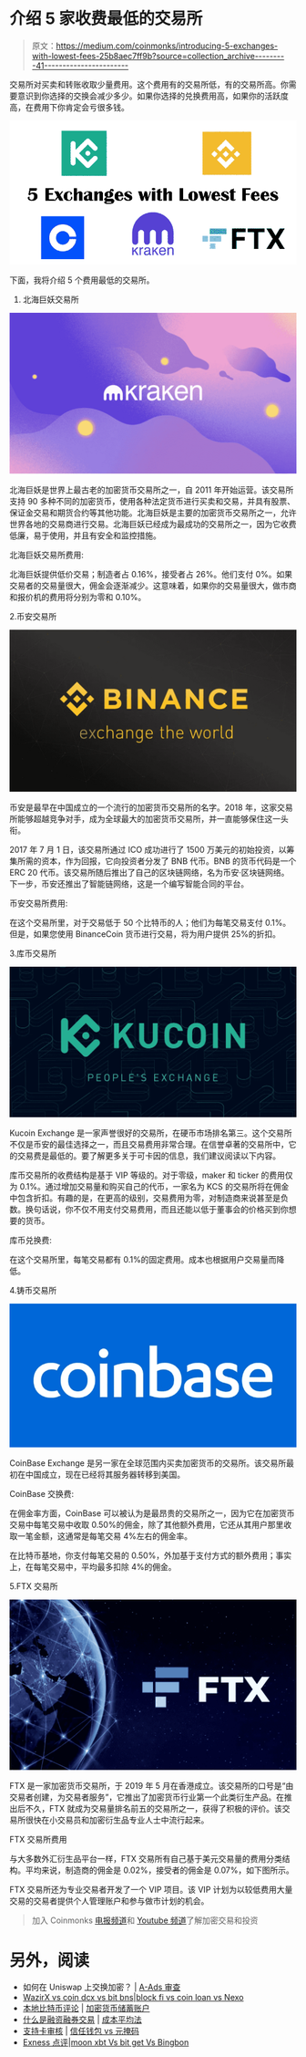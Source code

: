 # 介绍 5 家收费最低的交易所

> 原文：<https://medium.com/coinmonks/introducing-5-exchanges-with-lowest-fees-25b8aec7ff9b?source=collection_archive---------41----------------------->

交易所对买卖和转账收取少量费用。这个费用有的交易所低，有的交易所高。你需要意识到你选择的交换会减少多少。如果你选择的兑换费用高，如果你的活跃度高，在费用下你肯定会亏很多钱。

![](img/76e4f0f6e0e8155e6e815f2546fe1e54.png)

下面，我将介绍 5 个费用最低的交易所。

1.  北海巨妖交易所

![](img/1c74ba7a8051d795da1b18a5b21d24b6.png)

北海巨妖是世界上最古老的加密货币交易所之一，自 2011 年开始运营。该交易所支持 90 多种不同的加密货币，使用各种法定货币进行买卖和交易，并具有股票、保证金交易和期货合约等其他功能。北海巨妖是主要的加密货币交易所之一，允许世界各地的交易商进行交易。北海巨妖已经成为最成功的交易所之一，因为它收费低廉，易于使用，并且有安全和监控措施。

北海巨妖交易所费用:

北海巨妖提供低价交易；制造者占 0.16%，接受者占 26%。他们支付 0%。如果交易者的交易量很大，佣金会逐渐减少。这意味着，如果你的交易量很大，做市商和报价机的费用将分别为零和 0.10%。

2.币安交易所

![](img/edf58d7ff532863017683604b939b350.png)

币安是最早在中国成立的一个流行的加密货币交易所的名字。2018 年，这家交易所能够超越竞争对手，成为全球最大的加密货币交易所，并一直能够保住这一头衔。

2017 年 7 月 1 日，该交易所通过 ICO 成功进行了 1500 万美元的初始投资，以筹集所需的资本，作为回报，它向投资者分发了 BNB 代币。BNB 的货币代码是一个 ERC 20 代币。该交易所随后推出了自己的区块链网络，名为币安·区块链网络。下一步，币安还推出了智能链网络，这是一个编写智能合同的平台。

币安交易所费用:

在这个交易所里，对于交易低于 50 个比特币的人；他们为每笔交易支付 0.1%。但是，如果您使用 BinanceCoin 货币进行交易，将为用户提供 25%的折扣。

3.库币交易所

![](img/2157d21b1dab1e09016012c4be86e5e4.png)

Kucoin Exchange 是一家声誉很好的交易所，在硬币市场排名第三。这个交易所不仅是币安的最佳选择之一，而且交易费用非常合理。在信誉卓著的交易所中，它的交易费是最低的。要了解更多关于可卡因的信息，我们建议阅读以下内容。

库币交易所的收费结构是基于 VIP 等级的。对于零级，maker 和 ticker 的费用仅为 0.1%。通过增加交易量和购买自己的代币，一家名为 KCS 的交易所将在佣金中包含折扣。有趣的是，在更高的级别，交易费用为零，对制造商来说甚至是负数。换句话说，你不仅不用支付交易费用，而且还能以低于董事会的价格买到你想要的货币。

库币兑换费:

在这个交易所里，每笔交易都有 0.1%的固定费用。成本也根据用户交易量而降低。

4.铸币交易所

![](img/560edf10ce1fee6903f71f25ce104de3.png)

CoinBase Exchange 是另一家在全球范围内买卖加密货币的交易所。该交易所最初在中国成立，现在已经将其服务器转移到美国。

CoinBase 交换费:

在佣金率方面，CoinBase 可以被认为是最昂贵的交易所之一，因为它在加密货币交易中每笔交易中收取 0.50%的佣金，除了其他额外费用，它还从其用户那里收取一笔金额，这通常是每笔交易 4%左右的佣金率。

在比特币基地，你支付每笔交易的 0.50%，外加基于支付方式的额外费用；事实上，在每笔交易中，平均最多扣除 4%的佣金。

5.FTX 交易所

![](img/daf06e34afb059327c992351d2359a90.png)

FTX 是一家加密货币交易所，于 2019 年 5 月在香港成立。该交易所的口号是“由交易者创建，为交易者服务”，它推出了加密货币行业第一个此类衍生产品。在推出后不久，FTX 就成为交易量排名前五的交易所之一，获得了积极的评价。该交易所很快在小交易员和加密衍生品专业人士中流行起来。

FTX 交易所费用

与大多数外汇衍生品平台一样，FTX 交易所有自己基于美元交易量的费用分类结构。平均来说，制造商的佣金是 0.02%，接受者的佣金是 0.07%，如下图所示。

FTX 交易所还为专业交易者开发了一个 VIP 项目。该 VIP 计划为以较低费用大量交易的交易者提供个人管理账户和参与做市计划的机会。

> 加入 Coinmonks [电报频道](https://t.me/coincodecap)和 [Youtube 频道](https://www.youtube.com/c/coinmonks/videos)了解加密交易和投资

# 另外，阅读

*   如何在 Uniswap 上交换加密？ | [A-Ads 审查](https://coincodecap.com/a-ads-review)
*   [WazirX vs coin dcx vs bit bns](/coinmonks/wazirx-vs-coindcx-vs-bitbns-149f4f19a2f1)|[block fi vs coin loan vs Nexo](/coinmonks/blockfi-vs-coinloan-vs-nexo-cb624635230d)
*   [本地比特币评论](/coinmonks/localbitcoins-review-6cc001c6ed56) | [加密货币储蓄账户](https://coincodecap.com/cryptocurrency-savings-accounts)
*   [什么是融资融券交易](https://coincodecap.com/margin-trading) | [成本平均法](https://coincodecap.com/dca)
*   [支持卡审核](https://coincodecap.com/uphold-card-review) | [信任钱包 vs 元掩码](https://coincodecap.com/trust-wallet-vs-metamask)
*   [Exness 点评](https://coincodecap.com/exness-review)|[moon xbt Vs bit get Vs Bingbon](https://coincodecap.com/bingbon-vs-bitget-vs-moonxbt)